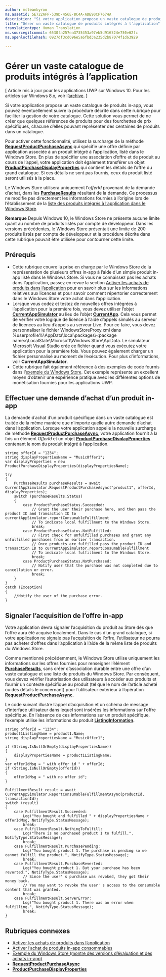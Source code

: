 ```yaml
---
author: mcleanbyron
ms.assetid: 5E722AFF-539D-456E-8C4A-ADE90CF7674A
description: "Si votre application propose un vaste catalogue de produits intégrés à l’application, vous pouvez éventuellement suivre la procédure décrite dans cette rubrique pour faciliter la gestion de votre catalogue."
title: "Gérer un vaste catalogue de produits intégrés à l’application"
translationtype: Human Translation
ms.sourcegitcommit: 6530fa257ea3735453a97eb5d916524e750e62fc
ms.openlocfilehash: 0927df3cd696e5a6fbd3a235d2b87074f1d63929

---
```


# Gérer un vaste catalogue de produits intégrés à l’application


\[ Article mis à jour pour les applications UWP sur Windows 10. Pour les articles sur Windows 8.x, voir l’[archive](http://go.microsoft.com/fwlink/p/?linkid=619132). \]

Si votre application propose un vaste catalogue de produits in-app, vous pouvez éventuellement suivre la procédure décrite dans cette rubrique pour faciliter la gestion de votre catalogue. Cette solution vous permet de ne créer que quelques références de produits pour des fourchettes de prix spécifiques, chacune d’elles pouvant représenter des centaines de produits dans un catalogue.

Pour activer cette fonctionnalité, utilisez la surcharge de la méthode [**RequestProductPurchaseAsync**](https://msdn.microsoft.com/library/windows/apps/dn263382) qui spécifie une offre définie par application associée à un produit intégré à l’application, listé dans le Windows Store. En plus de spécifier une association d’offre et de produit au cours de l’appel, votre application doit également transférer un objet [**ProductPurchaseDisplayProperties**](https://msdn.microsoft.com/library/windows/apps/dn263384) qui contient les détails de l’offre du grand catalogue. Si ces détails ne sont pas fournis, ceux du produit listé seront utilisés à la place.

Le Windows Store utilisera uniquement l’*offerId* provenant de la demande d’achat, dans les [**PurchaseResults**](https://msdn.microsoft.com/library/windows/apps/dn263392) résultant de la demande. Ce processus ne modifie pas directement les informations fournies à l’origine lors de l’établissement de la [liste des produits intégrés à l’application dans le Windows Store](https://msdn.microsoft.com/library/windows/apps/mt148551).

**Remarque** Depuis Windows 10, le Windows Store ne présente aucune limite quant au nombre de produits listés par compte de développeur. Dans les versions précédentes, le Windows Store présentait une limite de 200 produits listés par compte de développeur et la procédure décrite dans cette rubrique pouvait être utilisée pour contourner cette limite.

## Prérequis

-   Cette rubrique couvre la prise en charge par le Windows Store de la représentation de plusieurs offres in-app à l’aide d’un simple produit in-app listé dans le Windows Store. Si vous ne connaissez pas les achats dans l’application, passez en revue la section [Activer les achats de produits dans l’application](enable-in-app-product-purchases.md) pour en savoir plus sur les informations relatives aux licences et pour savoir comment répertorier correctement dans le Windows Store votre achat dans l’application.
-   Lorsque vous codez et testez de nouvelles offres intégrées à l’application pour la première fois, vous devez utiliser l’objet [**CurrentAppSimulator**](https://msdn.microsoft.com/library/windows/apps/hh779766) au lieu de l’objet [**CurrentApp**](https://msdn.microsoft.com/library/windows/apps/hh779765). Cela vous permet de vérifier votre logique de licence à l’aide d’appels simulés au serveur de licences au lieu d’appels au serveur Live. Pour ce faire, vous devez personnaliser le fichier WindowsStoreProxy.xml dans %userprofile%\\AppData\\local\\packages\\&lt;package name&gt;\\LocalState\\Microsoft\\Windows Store\\ApiData. Le simulateur Microsoft Visual Studio crée ce fichier quand vous exécutez votre application pour la première fois. Vous pouvez également charger un fichier personnalisé au moment de l’exécution. Pour plus d’informations, voir **CurrentAppSimulator**.
-   Cette rubrique fait également référence à des exemples de code fournis dans l’[exemple du Windows Store](http://go.microsoft.com/fwlink/p/?LinkID=627610). Cet exemple représente un excellent moyen d’obtenir une expérience pratique avec les différentes options de monétisation fournies pour les applications UWP.

## Effectuer une demande d’achat d’un produit in-app

La demande d’achat d’un produit spécifique dans un vaste catalogue est traitée de la même manière que n’importe quelle autre demande d’achat dans l’application. Lorsque votre application appelle la nouvelle surcharge de méthode [**RequestProductPurchaseAsync**](https://msdn.microsoft.com/library/windows/apps/dn263382), votre application fournit à la fois un élément *OfferId* et un objet [**ProductPurchaseDisplayProperties**](https://msdn.microsoft.com/library/windows/apps/dn263390) contenant le nom du produit intégré à l’application.

```CSharp
string offerId = "1234";
string displayPropertiesName = "MusicOffer1";
var displayProperties = new ProductPurchaseDisplayProperties(displayPropertiesName);

try
{
    PurchaseResults purchaseResults = await CurrentAppSimulator.RequestProductPurchaseAsync("product1", offerId, displayProperties);
    switch (purchaseResults.Status)
    {
        case ProductPurchaseStatus.Succeeded:
            // Grant the user their purchase here, and then pass the product ID and transaction ID to currentAppSimulator.reportConsumableFulfillment
            // To indicate local fulfillment to the Windows Store.
            break;
        case ProductPurchaseStatus.NotFulfilled:
            // First check for unfulfilled purchases and grant any unfulfilled purchases from an earlier transaction.
            // Once products are fulfilled pass the product ID and transaction ID to currentAppSimulator.reportConsumableFulfillment
            // To indicate local fulfillment to the Windows Store.
            break;
        case ProductPurchaseStatus.NotPurchased:
            // Notify user that the purchase was not completed due to cancellation or error.
            break;
    }
}
catch (Exception)
{
    //Notify the user of the purchase error.
}
```

## Signaler l’acquisition de l’offre in-app

Votre application devra signaler l’acquisition du produit au Store dès que l’offre aura été acquise localement. Dans le cas d’un grand catalogue, si votre application ne signale pas l’acquisition de l’offre, l’utilisateur ne pourra pas acheter d’offres dans l’application à l’aide de la même liste de produits du Windows Store.

Comme mentionné précédemment, le Windows Store utilise uniquement les informations sur les offres fournies pour renseigner l’élément [**PurchaseResults**](https://msdn.microsoft.com/library/windows/apps/dn263392), sans créer d’association durable entre une offre d’un vaste catalogue et une liste de produits du Windows Store. Par conséquent, vous devez vérifier l’autorisation des utilisateurs à accéder aux produits et fournir un contexte spécifique au produit (tel que le nom de l’article acheté ou des détails le concernant) pour l’utilisateur extérieur à l’opération [**RequestProductPurchaseAsync**](https://msdn.microsoft.com/library/windows/apps/dn263382).

Le code suivant illustre l’appel d’acquisition et un schéma de message d’interface utilisateur dans lequel sont insérées les informations sur l’offre spécifique. En l’absence de ces informations sur un produit spécifique, l’exemple utilise les informations du produit [**ListingInformation**](https://msdn.microsoft.com/library/windows/apps/br225163).

```CSharp
string offerId = "1234";
product1ListingName = product1.Name;
string displayPropertiesName = "MusicOffer1";

if (String.IsNullOrEmpty(displayPropertiesName))
{
    displayPropertiesName = product1ListingName;
}
var offerIdMsg = " with offer id " + offerId;
if (String.IsNullOrEmpty(offerId))
{
    offerIdMsg = " with no offer id";
}

FulfillmentResult result = await CurrentAppSimulator.ReportConsumableFulfillmentAsync(productId, transactionId);
switch (result)
{
    case FulfillmentResult.Succeeded:
        Log("You bought and fulfilled " + displayPropertiesName + offerIdMsg, NotifyType.StatusMessage);
        break;
    case FulfillmentResult.NothingToFulfill:
        Log("There is no purchased product 1 to fulfill.", NotifyType.StatusMessage);
        break;
    case FulfillmentResult.PurchasePending:
        Log("You bought product 1. The purchase is pending so we cannot fulfill the product.", NotifyType.StatusMessage);
        break;
    case FulfillmentResult.PurchaseReverted:
        Log("You bought product 1. But your purchase has been reverted.", NotifyType.StatusMessage);
        // Since the user' s purchase was revoked, they got their money back.
        // You may want to revoke the user' s access to the consumable content that was granted.
        break;
    case FulfillmentResult.ServerError:
        Log("You bought product 1. There was an error when fulfilling.", NotifyType.StatusMessage);
        break;
}
```

## Rubriques connexes

* [Activer les achats de produits dans l’application](enable-in-app-product-purchases.md)
* [Activer l’achat de produits in-app consommables](enable-consumable-in-app-product-purchases.md)
* [Exemple du Windows Store (montre des versions d’évaluation et des achats in-app)](http://go.microsoft.com/fwlink/p/?LinkID=627610)
* [**RequestProductPurchaseAsync**](https://msdn.microsoft.com/library/windows/apps/dn263382)
* [**ProductPurchaseDisplayProperties**](https://msdn.microsoft.com/library/windows/apps/dn263384)



<!--HONumber=Jun16_HO4-->


